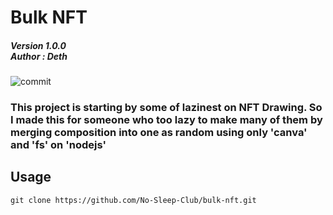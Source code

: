 # Bulk NFT
##### Version 1.0.0 <br /> Author : Deth

![commit](https://img.shields.io/github/last-commit/No-Sleep-Club/bulk-nft?style=for-the-badge)

### This project is starting by some of lazinest on NFT Drawing. So I made this for someone who too lazy to make many of them by merging composition into one as random using only 'canva' and 'fs' on 'nodejs'


## Usage

```
git clone https://github.com/No-Sleep-Club/bulk-nft.git
```